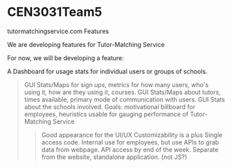 # CEN3031Team5
tutormatchingservice.com Features

We are developing features for Tutor-Matching Service

For now, we will be developing a feature:

A Dashboard for usage stats for individual users or groups of schools.

> GUI Stats/Maps for sign ups, metrics for how many users, who's using it, how are they using it, courses.
> GUI Stats/Maps about tutors, times available, primary mode of communication with users.
> GUI Stats about the schools involved.
> Goals: motivational billboard for employees, heuristics usable for gauging performance of Tutor-Matching Service
  >> Good appearance for the UI/UX
  >> Customizability is a plus
> Single access code.
> Internal use for employees, but use APIs to grab data from webpage.
  >> API access by end of the week.
> Separate from the website, standalone application. (not JS?)
 
